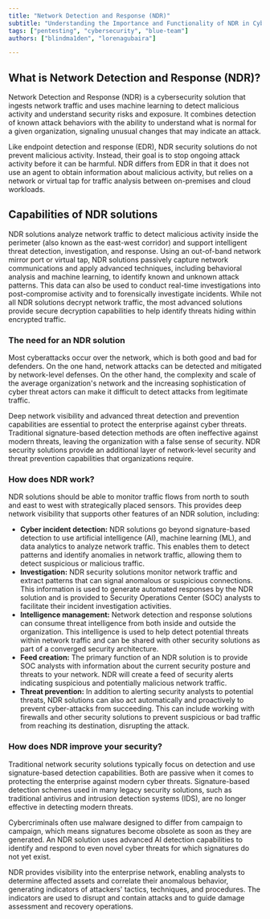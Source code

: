 ```yaml
---
title: "Network Detection and Response (NDR)"
subtitle: "Understanding the Importance and Functionality of NDR in Cybersecurity"
tags: ["pentesting", "cybersecurity", "blue-team"]
authors: ["blindma1den", "lorenagubaira"]

---
```


## What is Network Detection and Response (NDR)?

Network Detection and Response (NDR) is a cybersecurity solution that ingests network traffic and uses machine learning to detect malicious activity and understand security risks and exposure. It combines detection of known attack behaviors with the ability to understand what is normal for a given organization, signaling unusual changes that may indicate an attack.

Like endpoint detection and response (EDR), NDR security solutions do not prevent malicious activity. Instead, their goal is to stop ongoing attack activity before it can be harmful. NDR differs from EDR in that it does not use an agent to obtain information about malicious activity, but relies on a network or virtual tap for traffic analysis between on-premises and cloud workloads.

## Capabilities of NDR solutions

NDR solutions analyze network traffic to detect malicious activity inside the perimeter (also known as the east-west corridor) and support intelligent threat detection, investigation, and response. Using an out-of-band network mirror port or virtual tap, NDR solutions passively capture network communications and apply advanced techniques, including behavioral analysis and machine learning, to identify known and unknown attack patterns. This data can also be used to conduct real-time investigations into post-compromise activity and to forensically investigate incidents. While not all NDR solutions decrypt network traffic, the most advanced solutions provide secure decryption capabilities to help identify threats hiding within encrypted traffic.

### The need for an NDR solution

Most cyberattacks occur over the network, which is both good and bad for defenders. On the one hand, network attacks can be detected and mitigated by network-level defenses. On the other hand, the complexity and scale of the average organization's network and the increasing sophistication of cyber threat actors can make it difficult to detect attacks from legitimate traffic.

Deep network visibility and advanced threat detection and prevention capabilities are essential to protect the enterprise against cyber threats. Traditional signature-based detection methods are often ineffective against modern threats, leaving the organization with a false sense of security. NDR security solutions provide an additional layer of network-level security and threat prevention capabilities that organizations require.

### How does NDR work?

NDR solutions should be able to monitor traffic flows from north to south and east to west with strategically placed sensors. This provides deep network visibility that supports other features of an NDR solution, including:

- **Cyber incident detection:** NDR solutions go beyond signature-based detection to use artificial intelligence (AI), machine learning (ML), and data analytics to analyze network traffic. This enables them to detect patterns and identify anomalies in network traffic, allowing them to detect suspicious or malicious traffic.
- **Investigation:** NDR security solutions monitor network traffic and extract patterns that can signal anomalous or suspicious connections. This information is used to generate automated responses by the NDR solution and is provided to Security Operations Center (SOC) analysts to facilitate their incident investigation activities.
- **Intelligence management:** Network detection and response solutions can consume threat intelligence from both inside and outside the organization. This intelligence is used to help detect potential threats within network traffic and can be shared with other security solutions as part of a converged security architecture.
- **Feed creation:** The primary function of an NDR solution is to provide SOC analysts with information about the current security posture and threats to your network. NDR will create a feed of security alerts indicating suspicious and potentially malicious network traffic.
- **Threat prevention:** In addition to alerting security analysts to potential threats, NDR solutions can also act automatically and proactively to prevent cyber-attacks from succeeding. This can include working with firewalls and other security solutions to prevent suspicious or bad traffic from reaching its destination, disrupting the attack.

### How does NDR improve your security?

Traditional network security solutions typically focus on detection and use signature-based detection capabilities. Both are passive when it comes to protecting the enterprise against modern cyber threats. Signature-based detection schemes used in many legacy security solutions, such as traditional antivirus and intrusion detection systems (IDS), are no longer effective in detecting modern threats.

Cybercriminals often use malware designed to differ from campaign to campaign, which means signatures become obsolete as soon as they are generated. An NDR solution uses advanced AI detection capabilities to identify and respond to even novel cyber threats for which signatures do not yet exist.

NDR provides visibility into the enterprise network, enabling analysts to determine affected assets and correlate their anomalous behavior, generating indicators of attackers' tactics, techniques, and procedures. The indicators are used to disrupt and contain attacks and to guide damage assessment and recovery operations.